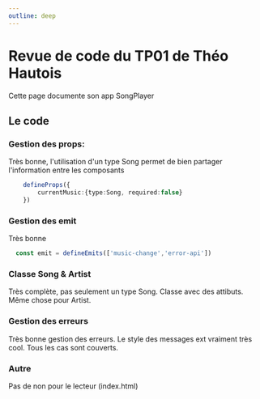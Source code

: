 ```yaml
---
outline: deep
---
```


# Revue de code du TP01 de Théo Hautois

Cette page documente son app SongPlayer

## Le code

### Gestion des props:
Très bonne, l'utilisation d'un type Song permet de bien partager l'information entre les composants
```ts
    defineProps({
        currentMusic:{type:Song, required:false}
    })
```
### Gestion des emit
Très bonne
```ts
  const emit = defineEmits(['music-change','error-api'])
```

### Classe Song & Artist
Très complète, pas seulement un type Song. Classe avec des attibuts. Même chose pour Artist.

### Gestion des erreurs
Très bonne gestion des erreurs. Le style des messages ext vraiment très cool. Tous les cas sont couverts.

### Autre
Pas de non pour le lecteur (index.html)


